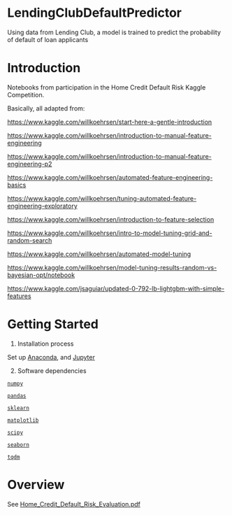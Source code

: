 # LendingClubDefaultPredictor
Using data from Lending Club, a model is trained to predict the probability of default of loan applicants

# Introduction 
Notebooks from participation in the Home Credit Default Risk Kaggle Competition. 

Basically, all adapted from: 

https://www.kaggle.com/willkoehrsen/start-here-a-gentle-introduction 

https://www.kaggle.com/willkoehrsen/introduction-to-manual-feature-engineering 

https://www.kaggle.com/willkoehrsen/introduction-to-manual-feature-engineering-p2 

https://www.kaggle.com/willkoehrsen/automated-feature-engineering-basics 

https://www.kaggle.com/willkoehrsen/tuning-automated-feature-engineering-exploratory 

https://www.kaggle.com/willkoehrsen/introduction-to-feature-selection 

https://www.kaggle.com/willkoehrsen/intro-to-model-tuning-grid-and-random-search 

https://www.kaggle.com/willkoehrsen/automated-model-tuning 

https://www.kaggle.com/willkoehrsen/model-tuning-results-random-vs-bayesian-opt/notebook 

https://www.kaggle.com/jsaguiar/updated-0-792-lb-lightgbm-with-simple-features

# Getting Started

1.	Installation process 

Set up [Anaconda](https://www.anaconda.com/download/), and [Jupyter](http://jupyter.org/) 

2.	Software dependencies 

[`numpy`](http://www.numpy.org/)  

[`pandas`](https://pandas.pydata.org/) 

[`sklearn`](http://scikit-learn.org/stable/) 

[`matplotlib`](https://matplotlib.org/) 

[`scipy`](https://www.scipy.org/)

[`seaborn`](https://seaborn.pydata.org/)

[`tqdm`](https://pypi.org/project/tqdm/)

# Overview

See [Home_Credit_Default_Risk_Evaluation.pdf](./Home_Credit_Default_Risk_Evaluation.pdf) 
